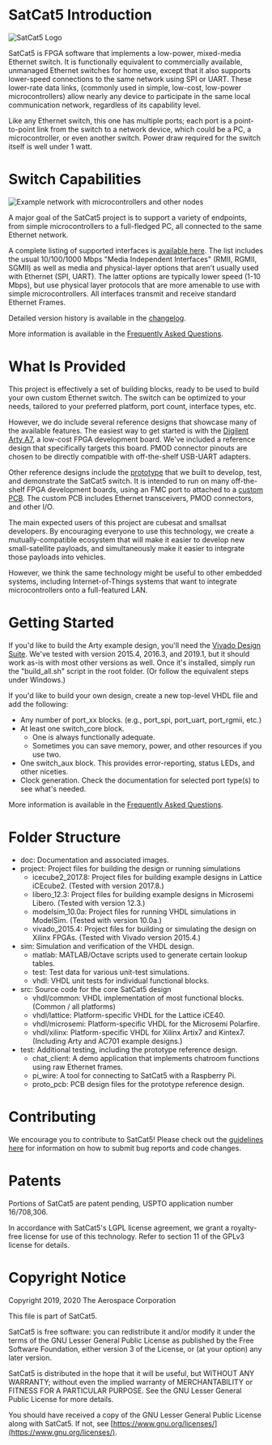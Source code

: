 # SatCat5 Introduction

![SatCat5 Logo](doc/images/satcat5.svg)

SatCat5 is FPGA software that implements a low-power, mixed-media Ethernet switch. It is functionally equivalent to commercially available, unmanaged Ethernet switches for home use, except that it also supports lower-speed connections to the same network using SPI or UART. These lower-rate data links, (commonly used in simple, low-cost, low-power microcontrollers) allow nearly any device to participate in the same local communication network, regardless of its capability level.

Like any Ethernet switch, this one has multiple ports; each port is a point-to-point link from the switch to a network device, which could be a PC, a microcontroller, or even another switch.  Power draw required for the switch itself is well under 1 watt.

# Switch Capabilities

![Example network with microcontrollers and other nodes](doc/images/example_network.svg)

A major goal of the SatCat5 project is to support a variety of endpoints, from simple microcontrollers to a full-fledged PC, all connected to the same Ethernet network.

A complete listing of supported interfaces is [available here](doc/INTERFACES.md). The list includes the usual 10/100/1000 Mbps "Media Independent Interfaces" (RMII, RGMII, SGMII) as well as media and physical-layer options that aren't usually used with Ethernet (SPI, UART).  The latter options are typically lower speed (1-10 Mbps), but use physical layer protocols that are more amenable to use with simple microcontrollers.  All interfaces transmit and receive standard Ethernet Frames.

Detailed version history is available in the [changelog](doc/CHANGELOG.md).

More information is available in the [Frequently Asked Questions](doc/FAQ.md).

# What Is Provided

This project is effectively a set of building blocks, ready to be used to build your own custom Ethernet switch. The switch can be optimized to your needs, tailored to your preferred platform, port count, interface types, etc.

However, we do include several reference designs that showcase many of the available features. The easiest way to get started is with the [Digilent Arty A7](https://store.digilentinc.com/arty-a7-artix-7-fpga-development-board-for-makers-and-hobbyists/), a low-cost FPGA development board. We've included a reference design that specifically targets this board. PMOD connector pinouts are chosen to be directly compatible with off-the-shelf USB-UART adapters.

Other reference designs include the [prototype](doc/images/prototype.jpg) that we built to develop, test, and demonstrate the SatCat5 switch. It is intended to run on many off-the-shelf FPGA development boards, using an FMC port to attached to a [custom PCB](test/proto_pcb). The custom PCB includes Ethernet transceivers, PMOD connectors, and other I/O.

The main expected users of this project are cubesat and smallsat developers.  By encouraging everyone to use this technology, we create a mutually-compatible ecosystem that will make it easier to develop new small-satellite payloads, and simultaneously make it easier to integrate those payloads into vehicles.

However, we think the same technology might be useful to other embedded systems, including Internet-of-Things systems that want to integrate microcontrollers onto a full-featured LAN.

# Getting Started

If you'd like to build the Arty example design, you'll need the [Vivado Design Suite](https://www.xilinx.com/products/design-tools/vivado.html). We've tested with version 2015.4, 2016.3, and 2019.1, but it should work as-is with most other versions as well. Once it's installed, simply run the "build_all.sh" script in the root folder. (Or follow the equivalent steps under Windows.)

If you'd like to build your own design, create a new top-level VHDL file and add the following:

* Any number of port_xx blocks. (e.g., port_spi, port_uart, port_rgmii, etc.)
* At least one switch_core block.
  * One is always functionally adequate.
  * Sometimes you can save memory, power, and other resources if you use two.
* One switch_aux block. This provides error-reporting, status LEDs, and other niceties.
* Clock generation. Check the documentation for selected port type(s) to see what's needed.

More information is available in the [Frequently Asked Questions](doc/FAQ.md).

# Folder Structure

* doc: Documentation and associated images.
* project: Project files for building the design or running simulations
  * icecube2_2017.8: Project files for building example designs in Lattice iCEcube2. (Tested with version 2017.8.)
  * libero_12.3: Project files for building example designs in Microsemi Libero. (Tested with version 12.3.)
  * modelsim_10.0a: Project files for running VHDL simulations in ModelSim. (Tested with version 10.0a.)
  * vivado_2015.4: Project files for building or simulating the design on Xilinx FPGAs. (Tested with Vivado version 2015.4.)
* sim: Simulation and verification of the VHDL design.
  * matlab: MATLAB/Octave scripts used to generate certain lookup tables.
  * test: Test data for various unit-test simulations.
  * vhdl: VHDL unit tests for individual functional blocks.
* src: Source code for the core SatCat5 design
  * vhdl/common: VHDL implementation of most functional blocks.  (Common / all platforms)
  * vhdl/lattice: Platform-specific VHDL for the Lattice iCE40.
  * vhdl/microsemi: Platform-specific VHDL for the Microsemi Polarfire.
  * vhdl/xilinx: Platform-specific VHDL for Xilinx Artix7 and Kintex7. (Including Arty and AC701 example designs.)
* test: Additional testing, including the prototype reference design.
  * chat_client: A demo application that implements chatroom functions using raw Ethernet frames.
  * pi_wire: A tool for connecting to SatCat5 with a Raspberry Pi.
  * proto_pcb: PCB design files for the prototype reference design.

# Contributing

We encourage you to contribute to SatCat5! Please check out the [guidelines here](doc/CONTRIBUTING.md) for information on how to submit bug reports and code changes.

# Patents

Portions of SatCat5 are patent pending, USPTO application number 16/708,306.

In accordance with SatCat5's LGPL license agreement, we grant a royalty-free license for use of this technology. Refer to section 11 of the GPLv3 license for details.

# Copyright Notice

Copyright 2019, 2020 The Aerospace Corporation

This file is part of SatCat5.

SatCat5 is free software: you can redistribute it and/or modify it under
the terms of the GNU Lesser General Public License as published by the
Free Software Foundation, either version 3 of the License, or (at your
option) any later version.

SatCat5 is distributed in the hope that it will be useful, but WITHOUT
ANY WARRANTY; without even the implied warranty of MERCHANTABILITY or
FITNESS FOR A PARTICULAR PURPOSE.  See the GNU Lesser General Public
License for more details.

You should have received a copy of the GNU Lesser General Public License
along with SatCat5.  If not, see [https://www.gnu.org/licenses/](https://www.gnu.org/licenses/).
